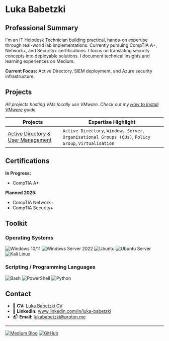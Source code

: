 # Luka Babetzki

## Professional Summary

I'm an IT Helpdesk Technician building practical, hands-on expertise through real-world lab implementations. Currently pursuing CompTIA A+, Network+, and Security+ certifications. I focus on translating security concepts into deployable solutions. I document technical insights and learning experiences on Medium.

**Current Focus:** Active Directory, SIEM deployment, and Azure security infrastructure.


## Projects

*All projects hosting VMs locally use VMware. Check out my <a href="https://github.com/Luka-Babetzki/cybersecurity-portfolio/blob/main/How%20to%20Install%20VMware.md">How to Install VMware</a> guide.*

| <div align="center">Projects</div> | <div align="center">Expertise Highlight</div> |
|------------------------------------|-----------------------------------------------|
| <a href="https://github.com/Luka-Babetzki/cybersecurity-portfolio/tree/722d4d31608420f35525ee2d6c24e4e2ef590d12/Active%20Directory%20%26%20User%20Management">Active Directory & User Management</a> | `Active Directory`, `Windows Server`, `Organisational Groups (OUs)`, `Policy Group`, `Virtualisation`  |


## Certifications

**In Progress:**
- CompTIA A+

**Planned 2025:**
- CompTIA Network+
- CompTIA Security+


## Toolkit

### Operating Systems

![Windows 10/11](https://img.shields.io/badge/Windows_10/11-0078d4?style=for-the-badge&logo=windows-11&logoColor=white)
![Windows Server 2022](https://img.shields.io/badge/Windows_Server_2022-0078d4?style=for-the-badge&logo=windows-11&logoColor=white)
![Ubuntu](https://img.shields.io/badge/Ubuntu-E95420?style=for-the-badge&logo=ubuntu&logoColor=white) 
![Ubuntu Server](https://img.shields.io/badge/Ubuntu_Server-E95420?style=for-the-badge&logo=ubuntu&logoColor=white)
![Kali Linux](https://img.shields.io/badge/Kali_Linux-557C94?style=for-the-badge&logo=kali-linux&logoColor=white)

### Scripting / Programming Languages

![Bash](https://img.shields.io/badge/Bash-121011?style=for-the-badge&logo=gnu-bash&logoColor=white)
![PowerShell](https://img.shields.io/badge/powershell-5391FE?style=for-the-badge&logo=powershell&logoColor=white)
![Python](https://img.shields.io/badge/Python-FFD43B?style=for-the-badge&logo=python&logoColor=blue)


## Contact

- 📄 **CV:** <a href="">Luka Babetzki CV</a>
- 🔗 **LinkedIn:** <a href="www.linkedin.com/in/luka-babetzki">www.linkedin.com/in/luka-babetzki</a>
- 📬 **Email:** <a href="mailto:lukababetzki@proton.me">lukababetzki@proton.me</a>

---

[![Medium Blog](https://img.shields.io/badge/Medium-12100E?style=for-the-badge&logo=medium&logoColor=white)](https://medium.com/@lukababetzki)
[![GitHub](https://img.shields.io/badge/GitHub-181717?style=for-the-badge&logo=github&logoColor=white)](https://github.com/Luka-Babetzki)
